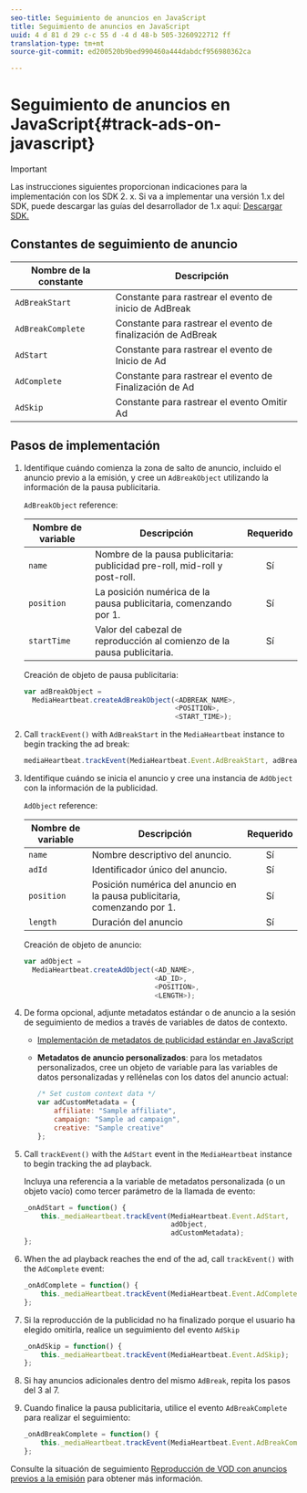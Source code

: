 ```yaml
---
seo-title: Seguimiento de anuncios en JavaScript
title: Seguimiento de anuncios en JavaScript
uuid: 4 d 81 d 29 c-c 55 d -4 d 48-b 505-3260922712 ff
translation-type: tm+mt
source-git-commit: ed200520b9bed990460a444dabdcf956980362ca

---
```



# Seguimiento de anuncios en JavaScript{#track-ads-on-javascript}

>[!IMPORTANT]
>
>Las instrucciones siguientes proporcionan indicaciones para la implementación con los SDK 2. x. Si va a implementar una versión 1.x del SDK, puede descargar las guías del desarrollador de 1.x aquí: [Descargar SDK.](../../sdk-implement/download-sdks.md)

## Constantes de seguimiento de anuncio

| Nombre de la constante | Descripción   |
|---|---|
| `AdBreakStart` | Constante para rastrear el evento de inicio de AdBreak |
| `AdBreakComplete` | Constante para rastrear el evento de finalización de AdBreak |
| `AdStart` | Constante para rastrear el evento de Inicio de Ad |
| `AdComplete` | Constante para rastrear el evento de Finalización de Ad |
| `AdSkip` | Constante para rastrear el evento Omitir Ad |

## Pasos de implementación

1. Identifique cuándo comienza la zona de salto de anuncio, incluido el anuncio previo a la emisión, y cree un `AdBreakObject` utilizando la información de la pausa publicitaria.

   `AdBreakObject` reference:

   | Nombre de variable | Descripción | Requerido |
   | --- | --- | :---: |
   | `name` | Nombre de la pausa publicitaria: publicidad pre-roll, mid-roll y post-roll. | Sí |
   | `position` | La posición numérica de la pausa publicitaria, comenzando por 1. | Sí |
   | `startTime` | Valor del cabezal de reproducción al comienzo de la pausa publicitaria. | Sí |

   Creación de objeto de pausa publicitaria:

   ```js
   var adBreakObject =  
     MediaHeartbeat.createAdBreakObject(<ADBREAK_NAME>,  
                                        <POSITION>,  
                                        <START_TIME>);
   ```

1. Call `trackEvent()` with `AdBreakStart` in the `MediaHeartbeat` instance to begin tracking the ad break:

   ```js
   mediaHeartbeat.trackEvent(MediaHeartbeat.Event.AdBreakStart, adBreakObject);
   ```

1. Identifique cuándo se inicia el anuncio y cree una instancia de `AdObject` con la información de la publicidad.

   `AdObject` reference:

   | Nombre de variable | Descripción | Requerido |
   | --- | --- | :---: |
   | `name` | Nombre descriptivo del anuncio. | Sí |
   | `adId` | Identificador único del anuncio. | Sí |
   | `position` | Posición numérica del anuncio en la pausa publicitaria, comenzando por 1. | Sí |
   | `length` | Duración del anuncio | Sí |

   Creación de objeto de anuncio:

   ```js
   var adObject =  
     MediaHeartbeat.createAdObject(<AD_NAME>,  
                                   <AD_ID>,  
                                   <POSITION>,  
                                   <LENGTH>);
   ```

1. De forma opcional, adjunte metadatos estándar o de anuncio a la sesión de seguimiento de medios a través de variables de datos de contexto.

   * [Implementación de metadatos de publicidad estándar en JavaScript](../../sdk-implement/track-ads/impl-std-ad-metadata/impl-std-ad-metadata-js.md)
   * **Metadatos de anuncio personalizados**: para los metadatos personalizados, cree un objeto de variable para las variables de datos personalizadas y rellénelas con los datos del anuncio actual:

      ```js
      /* Set custom context data */ 
      var adCustomMetadata = { 
          affiliate: "Sample affiliate", 
          campaign: "Sample ad campaign", 
          creative: "Sample creative" 
      };
      ```

1. Call `trackEvent()` with the `AdStart` event in the `MediaHeartbeat` instance to begin tracking the ad playback.

   Incluya una referencia a la variable de metadatos personalizada (o un objeto vacío) como tercer parámetro de la llamada de evento:

   ```js
   _onAdStart = function() { 
       this._mediaHeartbeat.trackEvent(MediaHeartbeat.Event.AdStart,  
                                       adObject,  
                                       adCustomMetadata); 
   };
   ```

1. When the ad playback reaches the end of the ad, call `trackEvent()` with the `AdComplete` event:

   ```js
   _onAdComplete = function() { 
       this._mediaHeartbeat.trackEvent(MediaHeartbeat.Event.AdComplete); 
   };
   ```

1. Si la reproducción de la publicidad no ha finalizado porque el usuario ha elegido omitirla, realice un seguimiento del evento `AdSkip`

   ```js
   _onAdSkip = function() { 
       this._mediaHeartbeat.trackEvent(MediaHeartbeat.Event.AdSkip); 
   };
   ```

1. Si hay anuncios adicionales dentro del mismo `AdBreak`, repita los pasos del 3 al 7.
1. Cuando finalice la pausa publicitaria, utilice el evento `AdBreakComplete` para realizar el seguimiento:

   ```js
   _onAdBreakComplete = function() { 
       this._mediaHeartbeat.trackEvent(MediaHeartbeat.Event.AdBreakComplete); 
   };
   ```

Consulte la situación de seguimiento [Reproducción de VOD con anuncios previos a la emisión](../../sdk-implement/tracking-scenarios/vod-preroll-ads.md) para obtener más información.
